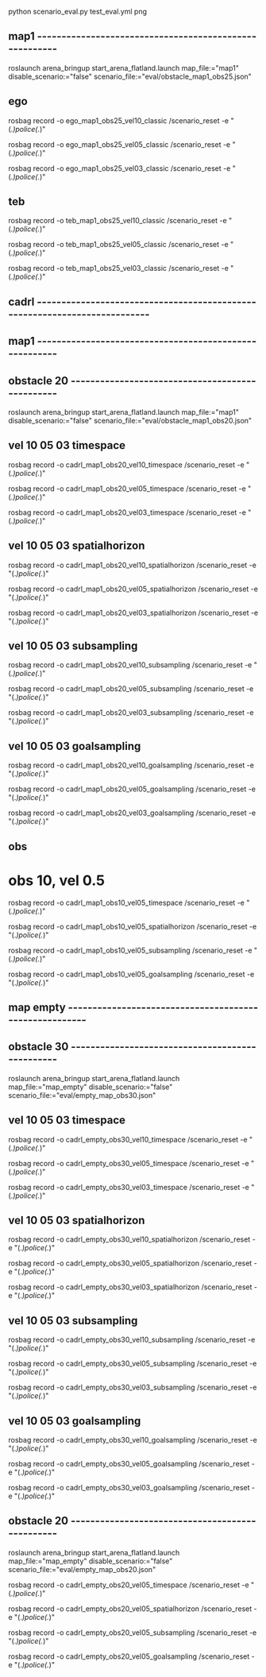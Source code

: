 

python scenario_eval.py test_eval.yml png
## map1 -------------------------------------------------------
roslaunch arena_bringup start_arena_flatland.launch map_file:="map1"  disable_scenario:="false" scenario_file:="eval/obstacle_map1_obs25.json"

## ego
rosbag record -o ego_map1_obs25_vel10_classic /scenario_reset -e "(.*)police(.*)"

rosbag record -o ego_map1_obs25_vel05_classic /scenario_reset -e "(.*)police(.*)"

rosbag record -o ego_map1_obs25_vel03_classic /scenario_reset -e "(.*)police(.*)"

## teb
rosbag record -o teb_map1_obs25_vel10_classic /scenario_reset -e "(.*)police(.*)"

rosbag record -o teb_map1_obs25_vel05_classic /scenario_reset -e "(.*)police(.*)"

rosbag record -o teb_map1_obs25_vel03_classic /scenario_reset -e "(.*)police(.*)"


## cadrl --------------------------------------------------------------------------
## map1 -------------------------------------------------------
## obstacle 20 ------------------------------------------------
 
roslaunch arena_bringup start_arena_flatland.launch map_file:="map1"  disable_scenario:="false" scenario_file:="eval/obstacle_map1_obs20.json"

## vel 10 05 03 timespace
rosbag record -o cadrl_map1_obs20_vel10_timespace /scenario_reset -e "(.*)police(.*)"

rosbag record -o cadrl_map1_obs20_vel05_timespace /scenario_reset -e "(.*)police(.*)"

rosbag record -o cadrl_map1_obs20_vel03_timespace /scenario_reset -e "(.*)police(.*)"

## vel 10 05 03 spatialhorizon
rosbag record -o cadrl_map1_obs20_vel10_spatialhorizon /scenario_reset -e "(.*)police(.*)"

rosbag record -o cadrl_map1_obs20_vel05_spatialhorizon /scenario_reset -e "(.*)police(.*)"

rosbag record -o cadrl_map1_obs20_vel03_spatialhorizon /scenario_reset -e "(.*)police(.*)"

## vel 10 05 03 subsampling
rosbag record -o cadrl_map1_obs20_vel10_subsampling /scenario_reset -e "(.*)police(.*)"

rosbag record -o cadrl_map1_obs20_vel05_subsampling /scenario_reset -e "(.*)police(.*)"

rosbag record -o cadrl_map1_obs20_vel03_subsampling /scenario_reset -e "(.*)police(.*)"


## vel 10 05 03 goalsampling
rosbag record -o cadrl_map1_obs20_vel10_goalsampling /scenario_reset -e "(.*)police(.*)"

rosbag record -o cadrl_map1_obs20_vel05_goalsampling /scenario_reset -e "(.*)police(.*)"

rosbag record -o cadrl_map1_obs20_vel03_goalsampling /scenario_reset -e "(.*)police(.*)"



## obs
# obs 10, vel 0.5 
rosbag record -o cadrl_map1_obs10_vel05_timespace /scenario_reset -e "(.*)police(.*)"

rosbag record -o cadrl_map1_obs10_vel05_spatialhorizon /scenario_reset -e "(.*)police(.*)"

rosbag record -o cadrl_map1_obs10_vel05_subsampling /scenario_reset -e "(.*)police(.*)"

rosbag record -o cadrl_map1_obs10_vel05_goalsampling /scenario_reset -e "(.*)police(.*)"


## map empty -------------------------------------------------------
## obstacle 30 ------------------------------------------------
roslaunch arena_bringup start_arena_flatland.launch map_file:="map_empty"  disable_scenario:="false" scenario_file:="eval/empty_map_obs30.json"


## vel 10 05 03 timespace
rosbag record -o cadrl_empty_obs30_vel10_timespace /scenario_reset -e "(.*)police(.*)"

rosbag record -o cadrl_empty_obs30_vel05_timespace /scenario_reset -e "(.*)police(.*)"

rosbag record -o cadrl_empty_obs30_vel03_timespace /scenario_reset -e "(.*)police(.*)"



## vel 10 05 03 spatialhorizon
rosbag record -o cadrl_empty_obs30_vel10_spatialhorizon /scenario_reset -e "(.*)police(.*)"

rosbag record -o cadrl_empty_obs30_vel05_spatialhorizon /scenario_reset -e "(.*)police(.*)"

rosbag record -o cadrl_empty_obs30_vel03_spatialhorizon /scenario_reset -e "(.*)police(.*)"

## vel 10 05 03 subsampling
rosbag record -o cadrl_empty_obs30_vel10_subsampling /scenario_reset -e "(.*)police(.*)"

rosbag record -o cadrl_empty_obs30_vel05_subsampling /scenario_reset -e "(.*)police(.*)"

rosbag record -o cadrl_empty_obs30_vel03_subsampling /scenario_reset -e "(.*)police(.*)"


## vel 10 05 03 goalsampling
rosbag record -o cadrl_empty_obs30_vel10_goalsampling /scenario_reset -e "(.*)police(.*)"

rosbag record -o cadrl_empty_obs30_vel05_goalsampling /scenario_reset -e "(.*)police(.*)"

rosbag record -o cadrl_empty_obs30_vel03_goalsampling /scenario_reset -e "(.*)police(.*)"

## obstacle 20 ------------------------------------------------
roslaunch arena_bringup start_arena_flatland.launch map_file:="map_empty"  disable_scenario:="false" scenario_file:="eval/empty_map_obs20.json"


rosbag record -o cadrl_empty_obs20_vel05_timespace /scenario_reset -e "(.*)police(.*)"

rosbag record -o cadrl_empty_obs20_vel05_spatialhorizon /scenario_reset -e "(.*)police(.*)"

rosbag record -o cadrl_empty_obs20_vel05_subsampling /scenario_reset -e "(.*)police(.*)"

rosbag record -o cadrl_empty_obs20_vel05_goalsampling /scenario_reset -e "(.*)police(.*)"



